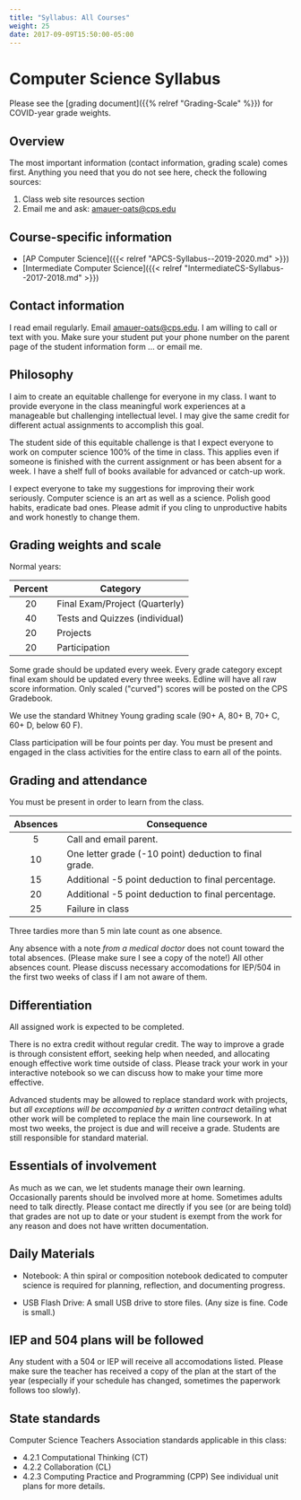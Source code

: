 ```yaml
---
title: "Syllabus: All Courses"
weight: 25
date: 2017-09-09T15:50:00-05:00
---
```


# Computer Science Syllabus

Please see the [grading document]({{% relref "Grading-Scale" %}}) for
COVID-year grade weights.

## Overview

The most important information (contact information, grading scale) comes first. 
Anything you need that you do not see here, check the following sources:

1. Class web site resources section
2. Email me and ask: [amauer-oats@cps.edu](mailto:amauer-oats@cps.edu) 

## Course-specific information

* [AP Computer Science]({{< relref "APCS-Syllabus--2019-2020.md" >}})
* [Intermediate Computer Science]({{< relref "IntermediateCS-Syllabus--2017-2018.md" >}})

## Contact information

I read email regularly. Email [amauer-oats@cps.edu](mailto:amauer-oats@cps.edu). 
I am willing to call or text with you. 
Make sure your student put your phone number on the parent page of the student information form ... or email me.

## Philosophy

I aim to create an equitable challenge for everyone in my class. I want to provide everyone in the class meaningful work experiences at a manageable but challenging intellectual level. I may give the same credit for different actual assignments to accomplish this goal.

The student side of this equitable challenge is that I expect everyone to work on computer science 100% of the time in class. This applies even if someone is finished with the current assignment or has been absent for a week. I have a shelf full of books available for advanced or catch-up work. 

I expect everyone to take my suggestions for improving their work seriously. Computer science is an art as well as a science. Polish good habits, eradicate bad ones. Please admit if you cling to unproductive habits and work honestly to change them.

## Grading weights and scale

Normal years:

| Percent | Category                       |
|:-------:|--------------------------------|
| 20      | Final Exam/Project (Quarterly) |
| 40      | Tests and Quizzes (individual) |
| 20      | Projects                       |
| 20      | Participation                  |

Some grade should be updated every week. Every grade category except final exam should be updated every three weeks. Edline will have all raw score information. Only scaled ("curved") scores will be posted on the CPS Gradebook. 

We use the standard Whitney Young grading scale (90+ A, 80+ B, 70+ C, 60+ D, below 60 F).

Class participation will be four points per day. You must be present and engaged in the class activities for the entire class to earn all of the points.

## Grading and attendance

You must be present in order to learn from the class. 

| Absences | Consequence |
|:--------:|-------------|
|    5     | Call and email parent. |
|   10     | One letter grade (-10 point) deduction to final grade. |
|   15     | Additional -5 point deduction to final percentage.    |
|   20     | Additional -5 point deduction to final percentage.    |
|   25     | Failure in class |

Three tardies more than 5 min late count as one absence. 

Any absence with a note _from a medical doctor_ does not count toward the total absences. (Please make sure I see a copy of the note!) All other absences count. Please discuss necessary accomodations for IEP/504 in the first two weeks of class if I am not aware of them. 

## Differentiation

All assigned work is expected to be completed.  

There is no extra credit without regular credit. The way to improve a grade is through consistent effort, seeking help when needed, and allocating enough effective work time outside of class. Please track your work in your interactive notebook so we can discuss how to make your time more effective.

Advanced students may be allowed to replace standard work with projects, but *all exceptions will be accompanied by a written contract* detailing what other work will be completed to replace the main line coursework. In at most two weeks, the project is due and will receive a grade. Students are still responsible for standard material. 

## Essentials of involvement

As much as we can, we let students manage their own learning. Occasionally parents should be involved more at home. Sometimes adults need to talk directly. Please contact me directly if you see (or are being told) that grades are not up to date or your student is exempt from the work for any reason and does not have written documentation. 

## Daily Materials

* Notebook: A thin spiral or composition notebook dedicated to computer science is required for planning, reflection, and documenting progress. 

* USB Flash Drive: A small USB drive to store files. (Any size is fine. Code is small.) 

## IEP and 504 plans will be followed

Any student with a 504 or IEP will receive all accomodations listed. Please make sure the teacher has received a copy of the plan at the start of the year (especially if your schedule has changed, sometimes the paperwork follows too slowly).

## State standards

Computer Science Teachers Association standards applicable in this class:

* 4.2.1 Computational Thinking (CT)
* 4.2.2 Collaboration (CL)
* 4.2.3 Computing Practice and Programming (CPP)
See individual unit plans for more details.
